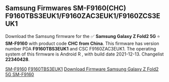 <h2>Samsung Firmwares SM-F9160(CHC) F9160TBS3EUK1/F9160ZAC3EUK1/F9160ZCS3EUK1</h2>
Download the Samsung firmware for the ✅ <strong>Samsung Galaxy Z Fold2 5G </strong> ⭐ <strong>SM-F9160</strong> with product code <strong>CHC</strong> <strong> from China</strong>. This firmware has version number PDA <strong>F9160TBS3EUK1</strong> and CSC F9160ZAC3EUK1. The operating system of this firmware is Android R , with build date 2021-12-13. Changelist <strong>22340428</strong>.


[SM-F9160](https://samfirm.shop/samsung/model/SM-F9160)
[F9160TBS3EUK1](https://samfirm.shop/samsung/pda/F9160TBS3EUK1)
[Download Firmware Samsung Galaxy Z Fold2 5G SM-F9160](https://samfirm.shop/samsung/firmware/481814)

